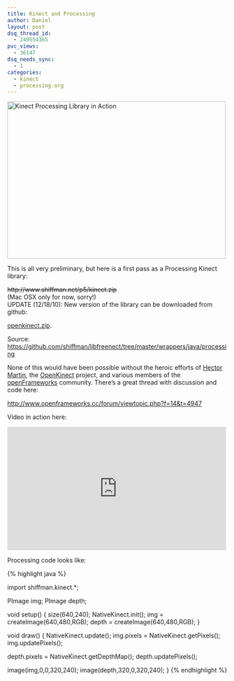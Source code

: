 ```yaml
---
title: Kinect and Processing
author: Daniel
layout: post
dsq_thread_id:
  - 249554365
pvc_views:
  - 36147
dsq_needs_sync:
  - 1
categories:
  - kinect
  - processing.org
---
```

<p><a href="http://www.flickr.com/photos/shiffman/5176786585/" title="Kinect Processing Library in Action by shiffman, on Flickr"><img src="http://farm2.static.flickr.com/1384/5176786585_7f4e7b534f.jpg" width="500" height="359" alt="Kinect Processing Library in Action" /></a></p>
<p>This is all very preliminary, but here is a first pass as a Processing Kinect library:</p>
<p><del>http://www.shiffman.net/p5/kinect.zip</del><br />
(Mac OSX only for now, sorry!)<br />
UPDATE (12/18/10): New version of the library can be downloaded from github:</p>
<p><a href="https://github.com/shiffman/libfreenect/raw/master/wrappers/java/processing/distribution/openkinect.zip">openkinect.zip</a>.  </p>
<p>Source: <a href="https://github.com/shiffman/libfreenect/tree/master/wrappers/java/processing">https://github.com/shiffman/libfreenect/tree/master/wrappers/java/processing</a></p>
<p>None of this would have been possible without the heroic efforts of <a href="http://marcansoft.com/">Hector Martin</a>, the <a href="https://github.com/OpenKinect/libfreenect">OpenKinect</a> project, and various members of the <a href="http://www.openframeworks.cc/">openFrameworks</a> community.  There&#8217;s a great thread with discussion and code here: </p>
<p><a href="http://www.openframeworks.cc/forum/viewtopic.php?f=14&#038;t=4947">http://www.openframeworks.cc/forum/viewtopic.php?f=14&#038;t=4947</a></p>
<p>Video in action here:</p>
<p><iframe src="http://player.vimeo.com/video/16832724?title=0&amp;byline=0&amp;portrait=0&amp;color=ff9933" width="501" height="282" frameborder="0"></iframe></p>
<p>Processing code looks like:</p>
{% highlight java %}

import shiffman.kinect.*;

PImage img;
PImage depth;

 void setup() {
  size(640,240);
  NativeKinect.init();
  img = createImage(640,480,RGB);
  depth = createImage(640,480,RGB);
}

 void draw() {
  NativeKinect.update();
  img.pixels = NativeKinect.getPixels();
  img.updatePixels();

  depth.pixels = NativeKinect.getDepthMap();
  depth.updatePixels();

  image(img,0,0,320,240);
  image(depth,320,0,320,240);
}
{% endhighlight %}
